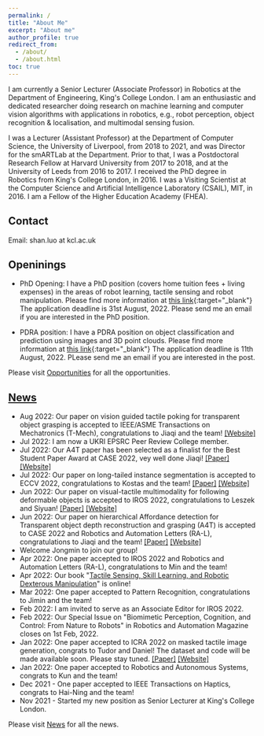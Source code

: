 ```yaml
---
permalink: /
title: "About Me"
excerpt: "About me"
author_profile: true
redirect_from:
  - /about/
  - /about.html
toc: true
---
```


I am currently a Senior Lecturer (Associate Professor) in Robotics at the Department of Engineering, King's College London. I am an enthusiastic and dedicated researcher doing research on machine learning and computer vision algorithms with applications in robotics, e.g., robot perception, object recognition & localisation, and multimodal sensing fusion.

I was a Lecturer (Assistant Professor) at the Department of Computer Science, the University of Liverpool, from 2018 to 2021, and was Director for the smARTLab at the Department. Prior to that, I was a Postdoctoral Research Fellow at Harvard University from 2017 to 2018, and at the University of Leeds from 2016 to 2017. I received the PhD degree in Robotics from King's College London, in 2016. I was a Visiting Scientist at the Computer Science and Artificial Intelligence Laboratory (CSAIL), MIT, in 2016. I am a Fellow of the Higher Education Academy (FHEA).

## Contact
Email: shan.luo at kcl.ac.uk  

## Openinings
* PhD Opening: I have a PhD position (covers home tuition fees + living expenses) in the areas of robot learning, tactile sensing and robot manipulation. Please find more information at [this link](https://www.findaphd.com/phds/project/robotic-manipulation-with-vision-and-touching-sensing/?p138575){:target="_blank"} The application deadline is 31st August, 2022. Please send me an email if you are interested in the PhD position.

* PDRA position: I have a PDRA position on object classification and prediction using images and 3D point clouds. Please find more information at [this link](https://jobs.kcl.ac.uk/gb/en/job/052227/Research-Associate-in-Robotics){:target="_blank"} The application deadline is 11th August, 2022. PLease send me an email if you are interested in the post.

Please visit [Opportunities](/opportunities/) for all the opportunities.

## [News](/news/)
* Aug 2022: Our paper on vision guided tactile poking for transparent object grasping is accepted to IEEE/ASME Transactions on Mechatronics (T-Mech), congratulations to Jiaqi and the team! [[Website]](https://sites.google.com/view/tactilepoking)
* Jul 2022: I am now a UKRI EPSRC Peer Review College member.
* Jul 2022: Our A4T paper has been selected as a finalist for the Best Student Paper Award at CASE 2022, vey well done Jiaqi! [[Paper]](https://arxiv.org/abs/2207.04907) [[Website]](https://sites.google.com/view/affordance4trans/home?authuser=0)
* Jul 2022: Our paper on long-tailed instance segmentation is accepted to ECCV 2022, congratulations to Kostas and the team! [[Paper]](https://arxiv.org/abs/2207.10936) [[Website]](https://github.com/kostas1515/GOL)
* Jun 2022: Our paper on visual-tactile multimodality for following deformable objects is accepted to IROS 2022, congratulations to Leszek and Siyuan! [[Paper]](https://arxiv.org/abs/2204.00117) [[Website]](https://github.com/lpecyna/SoftSlidingGym)
* Jun 2022: Our paper on hierarchical Affordance detection for Transparent object depth reconstruction and grasping (A4T) is accepted to CASE 2022 and Robotics and Automation Letters (RA-L), congratulations to Jiaqi and the team! [[Paper]](https://arxiv.org/abs/2207.04907) [[Website]](https://sites.google.com/view/affordance4trans/home?authuser=0)
* Welcome Jongmin to join our group!
* Apr 2022: One paper accepted to IROS 2022 and Robotics and Automation Letters (RA-L), congratulations to Min and the team! 
* Apr 2022: Our book "[Tactile Sensing, Skill Learning, and Robotic Dexterous Manipulation](https://www.elsevier.com/books/tactile-sensing-skill-learning-and-robotic-dexterous-manipulation/li/978-0-323-90445-2)" is online!
* Mar 2022: One paper accepted to Pattern Recognition, congratulations to Jimin and the team!
* Feb 2022: I am invited to serve as an Associate Editor for IROS 2022.
* Feb 2022: Our Special Issue on "Biomimetic Perception, Cognition, and Control: From Nature to Robots" in Robotics and Automation Magazine closes on 1st Feb, 2022.
* Jan 2022: One paper accepted to ICRA 2022 on masked tactile image generation, congrats to Tudor and Daniel! The dataset and code will be made available soon. Please stay tuned. [[Paper]](https://arxiv.org/abs/2112.01807) [[Website]](https://danfergo.github.io/gelsight-simulation/)
* Jan 2022: One paper accepted to Robotics and Autonomous Systems, congrats to Kun and the team!
* Dec 2021 - One paper accepted to IEEE Transactions on Haptics, congrats to Hai-Ning and the team!
* Nov 2021 - Started my new position as Senior Lecturer at King's College London.

Please visit [News](/news/) for all the news.

